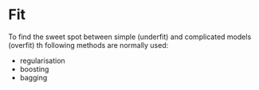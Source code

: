 # Fit

To find the sweet spot between simple (underfit) and complicated models (overfit) th following methods are normally used: 
- regularisation
- boosting
- bagging